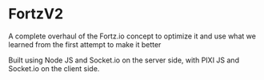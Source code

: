 # FortzV2
A complete overhaul of the Fortz.io concept to optimize it and use what we learned from the first attempt to make it better

Built using Node JS and Socket.io on the server side, with PIXI JS and Socket.io on the client side.

